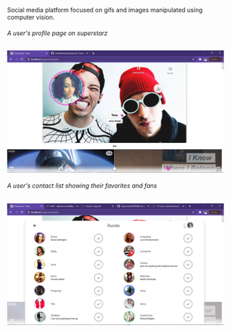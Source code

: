 Social media platform focused on gifs and images manipulated using computer vision.


<h6 style="font-weight:normal">A user's profile page on superstarz</h6>
<img src="shots/Screenshot%20(1614).png" width=600 >


<h6 style="font-weight:normal">A user's contact list showing their favorites and fans</h6>
<img src="shots/Screenshot%20(1622).png" width=600 >


